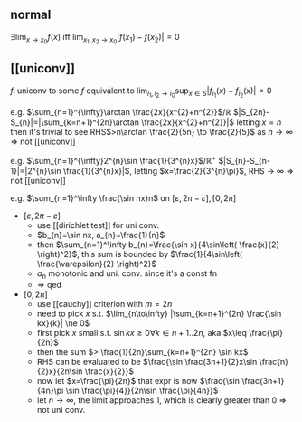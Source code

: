 ## normal
$\exists \lim_{ x \to x_{0} }f(x)$ iff $\lim_{ x_{1}, x_{2} \to x_{0}}|f(x_{1})-f(x_{2})| = 0$

## [[uniconv]]
$f_{i}$ uniconv to some $f$ equivalent to $\lim_{i_1, i_2 \to i_0} \sup_{x\in S} |f_{i_1}(x)-f_{i_2}(x)| = 0$

e.g. $\sum_{n=1}^{\infty}\arctan \frac{2x}{x^{2}+n^{2}}$/$\mathbb R$
$|S_{2n}-S_{n}|=|\sum_{k=n+1}^{2n}\arctan \frac{2x}{x^{2}+n^{2}}|$
letting $x=n$ then it's trivial to see RHS$>n\arctan \frac{2}{5n} \to \frac{2}{5}$ as $n\to\infty$
=> not [[uniconv]]

e.g. $\sum_{n=1}^{\infty}2^{n}\sin \frac{1}{3^{n}x}$/$\mathbb R^{+}$
$|S_{n}-S_{n-1}|=|2^{n}\sin \frac{1}{3^{n}x}|$, letting $x=\frac{2}{3^{n}\pi}$, RHS -> $\infty$
=> not [[uniconv]]

e.g. $\sum_{n=1}^\infty \frac{\sin nx}n$ on $[\varepsilon, 2\pi-\varepsilon], [0, 2\pi]$
- $[\varepsilon, 2\pi-\varepsilon]$
	- use [[dirichlet test]] for uni conv.
	- $b_{n}=\sin nx, a_{n}=\frac{1}{n}$
	- then $\sum_{n=1}^\infty b_{n}=\frac{\sin x}{4\sin\left( \frac{x}{2} \right)^2}$, this sum is bounded by $\frac{1}{4\sin\left( \frac{\varepsilon}{2} \right)^2}$
	- $a_{n}$ monotonic and uni. conv. since it's a const fn
	- => qed
- $[0, 2\pi]$
	- use [[cauchy]] criterion with $m=2n$
	- need to pick $x$ s.t. $\lim_{n\to\infty} |\sum_{k=n+1}^{2n} \frac{\sin kx}{k}| \ne 0$
	- first pick $x$ small s.t. $\sin kx \geq 0 \forall k\in n+1..2n$, aka $x\leq \frac{\pi}{2n}$
	- then the sum $> \frac{1}{2n}\sum_{k=n+1}^{2n} \sin kx$
	- RHS can be evaluated to be $\frac{\sin \frac{3n+1}{2}x\sin \frac{n}{2}x}{2n\sin \frac{x}{2}}$
	- now let $x=\frac{\pi}{2n}$ that expr is now $\frac{\sin \frac{3n+1}{4n}\pi \sin \frac{\pi}{4}}{2n\sin \frac{\pi}{4n}}$ 
	- let $n\to\infty$, the limit approaches $1$, which is clearly greater than 0 => not uni conv.
